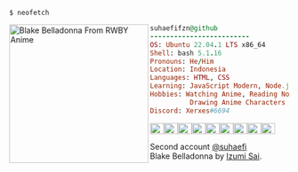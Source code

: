 ```
$ neofetch
```

<img align="left" src="https://static.zerochan.net/Blake.Belladonna.full.2409076.png" alt="Blake Belladonna From RWBY Anime" width="250"/> 

```ruby
suhaefifzn@github
-------------------------
OS: Ubuntu 22.04.1 LTS x86_64
Shell: bash 5.1.16
Pronouns: He/Him
Location: Indonesia
Languages: HTML, CSS
Learning: JavaScript Modern, Node.js
Hobbies: Watching Anime, Reading Novel, 
          Drawing Anime Characters
Discord: Xerxes#6694
```
<p align="left">
  <img alt="#000000" src="https://www.colorhexa.com/000000.png" width="25" height="20" /><img alt="#474342" src="https://www.colorhexa.com/474342.png" width="25" height="20" /><img alt="#fbedf6" src="https://www.colorhexa.com/fbedf6.png" width="25" height="20" /><img alt="#371b58" src="https://www.colorhexa.com/371b58.png" width="25" height="20" /><img alt="#4c3575" src="https://www.colorhexa.com/4c3575.png" width="25" height="20" /><img alt="#f8b9b2" src="https://www.colorhexa.com/f8b9b2.png" width="25" height="20" /><img alt="#ae9c9d" src="https://www.colorhexa.com/ae9c9d.png" width="25" height="20" /><img alt="#FF8D29" src="https://www.colorhexa.com/ff8d29.png" width="25" height="20"><img alt="#ffcd38" src="https://www.colorhexa.com/ffcd38.png" width="25" height="20">
</p>
Second account <a href="https://github.com/suhaefi" target="_blank">@suhaefi</a>
<br>
Blake Belladonna by <a href="https://www.zerochan.net/2409076" target="_blank">Izumi Sai</a>.
